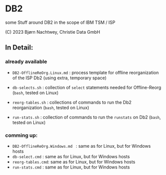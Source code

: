 # DB2
some Stuff around DB2 in the scope of IBM TSM / ISP

(C) 2023 Bjørn Nachtwey, Christie Data GmbH

## In Detail:
### already available

- `DB2-OfflineReOrg.Linux.md` : process template for offline reorganization of the ISP Db2 (using extra, temporary space)

- `db-selects.sh` : collection of `select` statements needed for Offline-Reorg (`bash`, tested on Linux)
- `reorg-tables.sh` : collections of commands to run the Db2 reorganization (`bash`, tested on Linux)
- `run-stats.sh` : collection of commands to run the `runstats` on Db2 (`bash`, tested on Linux)

### comming up:
- `DB2-OfflineReOrg.Windows.md ` : same as for Linux, but for Windows hosts
- `db-select.cmd`   : same as for Linux, but for Windows hosts
- `reorg-tables.cmd`: same as for Linux, but for Windows hosts
- `run-stats.cmd`   : same as for Linux, but for Windows hosts